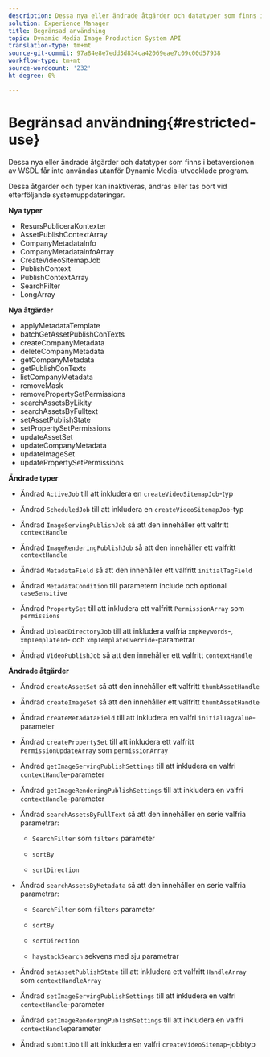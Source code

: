 ```yaml
---
description: Dessa nya eller ändrade åtgärder och datatyper som finns i betaversionen av WSDL får inte användas utanför Dynamic Media-utvecklade program.
solution: Experience Manager
title: Begränsad användning
topic: Dynamic Media Image Production System API
translation-type: tm+mt
source-git-commit: 97a84e8e7edd3d834ca42069eae7c09c00d57938
workflow-type: tm+mt
source-wordcount: '232'
ht-degree: 0%

---
```



# Begränsad användning{#restricted-use}

Dessa nya eller ändrade åtgärder och datatyper som finns i betaversionen av WSDL får inte användas utanför Dynamic Media-utvecklade program.

Dessa åtgärder och typer kan inaktiveras, ändras eller tas bort vid efterföljande systemuppdateringar.

**Nya typer**

* ResursPubliceraKontexter
* AssetPublishContextArray
* CompanyMetadataInfo
* CompanyMetadataInfoArray
* CreateVideoSitemapJob
* PublishContext
* PublishContextArray
* SearchFilter
* LongArray

**Nya åtgärder**

* applyMetadataTemplate
* batchGetAssetPublishConTexts
* createCompanyMetadata
* deleteCompanyMetadata
* getCompanyMetadata
* getPublishConTexts
* listCompanyMetadata
* removeMask
* removePropertySetPermissions
* searchAssetsByLikity
* searchAssetsByFulltext
* setAssetPublishState
* setPropertySetPermissions
* updateAssetSet
* updateCompanyMetadata
* updateImageSet
* updatePropertySetPermissions

**Ändrade typer**

* Ändrad `ActiveJob` till att inkludera en `createVideoSitemapJob`-typ

* Ändrad `ScheduledJob` till att inkludera en `createVideoSitemapJob`-typ

* Ändrad `ImageServingPublishJob` så att den innehåller ett valfritt `contextHandle`

* Ändrad `ImageRenderingPublishJob` så att den innehåller ett valfritt `contextHandle`

* Ändrad `MetadataField` så att den innehåller ett valfritt `initialTagField`

* Ändrad `MetadataCondition` till parametern include och optional `caseSensitive`

* Ändrad `PropertySet` till att inkludera ett valfritt `PermissionArray` som `permissions`

* Ändrad `UploadDirectoryJob` till att inkludera valfria `xmpKeywords`-, `xmpTemplateId`- och `xmpTemplateOverride`-parametrar

* Ändrad `VideoPublishJob` så att den innehåller ett valfritt `contextHandle`

**Ändrade åtgärder**

* Ändrad `createAssetSet` så att den innehåller ett valfritt `thumbAssetHandle`

* Ändrad `createImageSet` så att den innehåller ett valfritt `thumbAssetHandle`

* Ändrad `createMetadataField` till att inkludera en valfri `initialTagValue`-parameter

* Ändrad `createPropertySet` till att inkludera ett valfritt `PermissionUpdateArray` som `permissionArray`

* Ändrad `getImageServingPublishSettings` till att inkludera en valfri `contextHandle`-parameter

* Ändrad `getImageRenderingPublishSettings` till att inkludera en valfri `contextHandle`-parameter

* Ändrad `searchAssetsByFullText` så att den innehåller en serie valfria parametrar:

   * `SearchFilter` som  `filters` parameter

   * `sortBy`
   * `sortDirection`

* Ändrad `searchAssetsByMetadata` så att den innehåller en serie valfria parametrar:

   * `SearchFilter` som  `filters` parameter

   * `sortBy`
   * `sortDirection`
   * `haystackSearch` sekvens med sju parametrar

* Ändrad `setAssetPublishState` till att inkludera ett valfritt `HandleArray` som `contextHandleArray`

* Ändrad `setImageServingPublishSettings` till att inkludera en valfri `contextHandle`-parameter

* Ändrad `setImageRenderingPublishSettings` till att inkludera en valfri `contextHandle`parameter

* Ändrad `submitJob` till att inkludera en valfri `createVideoSitemap`-jobbtyp

